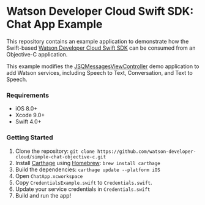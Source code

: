 # Watson Developer Cloud Swift SDK: Chat App Example

This repository contains an example application to demonstrate how the Swift-based [Watson Developer Cloud Swift SDK](https://github.com/watson-developer-cloud/swift-sdk) can be consumed from an Objective-C application.

This example modifies the [JSQMessagesViewController](https://github.com/jessesquires/JSQMessagesViewController) demo application to add Watson services, including Speech to Text, Conversation, and Text to Speech.

### Requirements

- iOS 8.0+
- Xcode 9.0+
- Swift 4.0+

### Getting Started

1. Clone the repository: `git clone https://github.com/watson-developer-cloud/simple-chat-objective-c.git`
2. Install [Carthage](https://github.com/Carthage/Carthage) using [Homebrew](http://brew.sh/): `brew install carthage`
3. Build the dependencies: `carthage update --platform iOS`
4. Open `ChatApp.xcworkspace`
5. Copy `CredentialsExample.swift` to `Credentials.swift`.
6. Update your service credentials in `Credentials.swift`
7. Build and run the app!
